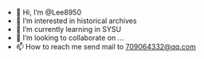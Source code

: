 - 👋 Hi, I’m @Lee8950
- 👀 I’m interested in historical archives
- 🌱 I’m currently learning in SYSU
- 💞️ I’m looking to collaborate on ...
- 📫 How to reach me send mail to 709064332@qq.com

<!---
Lee8950/Lee8950 is a ✨ special ✨ repository because its `README.md` (this file) appears on your GitHub profile.
You can click the Preview link to take a look at your changes.
--->
